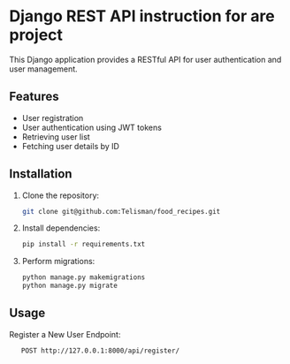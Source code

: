 # Django REST API instruction for are project

This Django application provides a RESTful API for user authentication and user management.

## Features

- User registration
- User authentication using JWT tokens
- Retrieving user list
- Fetching user details by ID

## Installation

1. Clone the repository:

   ```bash
   git clone git@github.com:Telisman/food_recipes.git

2. Install dependencies:
   ```bash
   pip install -r requirements.txt

3. Perform migrations:
   ```bash
   python manage.py makemigrations
   python manage.py migrate

## Usage
Register a New User
Endpoint:
 ```bash
    POST http://127.0.0.1:8000/api/register/


